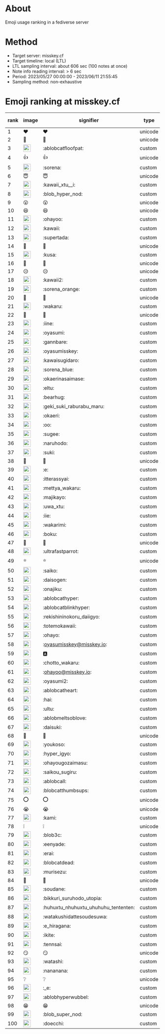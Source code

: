 # About
Emoji usage ranking in a fediverse server

# Method
- Target server: misskey.cf
- Target timeline: local (LTL)
- LTL sampling interval: about 606 sec (100 notes at once)
- Note info reading interval: > 6 sec
- Period: 2023/05/27 00:00:00 - 2023/06/11 21:55:45 
- Sampling method: non-exhaustive

# Emoji ranking at misskey.cf

|rank|image|signifier|type|frequency score|
|----|----|----|----|----|
|1|❤|❤|unicode|11241|
|2|🎉|🎉|unicode|8580|
|3|<img height="24" src="https://misskey.cf/emoji/ablobcatfloofpat.webp">|:ablobcatfloofpat:|custom|5694|
|4|👍|👍|unicode|4038|
|5|<img height="24" src="https://misskey.cf/emoji/sorena.webp">|:sorena:|custom|2480|
|6|😇|😇|unicode|2453|
|7|<img height="24" src="https://misskey.cf/emoji/kawaii_xtu__i.webp">|:kawaii_xtu__i:|custom|1946|
|8|<img height="24" src="https://misskey.cf/emoji/blob_hyper_nod.webp">|:blob_hyper_nod:|custom|1836|
|9|😮|😮|unicode|1462|
|10|😆|😆|unicode|1398|
|11|<img height="24" src="https://misskey.cf/emoji/ohayoo.webp">|:ohayoo:|custom|1397|
|12|<img height="24" src="https://misskey.cf/emoji/kawaii.webp">|:kawaii:|custom|1305|
|13|<img height="24" src="https://misskey.cf/emoji/supertada.webp">|:supertada:|custom|1226|
|14|🤔|🤔|unicode|1141|
|15|<img height="24" src="https://misskey.cf/emoji/kusa.webp">|:kusa:|custom|1059|
|16|🙌|🙌|unicode|1035|
|17|😥|😥|unicode|990|
|18|<img height="24" src="https://misskey.cf/emoji/kawaii2.webp">|:kawaii2:|custom|936|
|19|<img height="24" src="https://misskey.cf/emoji/sorena_orange.webp">|:sorena_orange:|custom|774|
|20|🥺|🥺|unicode|758|
|21|<img height="24" src="https://misskey.cf/emoji/wakaru.webp">|:wakaru:|custom|757|
|22|💙|💙|unicode|686|
|23|<img height="24" src="https://misskey.cf/emoji/iine.webp">|:iine:|custom|669|
|24|<img height="24" src="https://misskey.cf/emoji/oyasumi.webp">|:oyasumi:|custom|627|
|25|<img height="24" src="https://misskey.cf/emoji/gannbare.webp">|:gannbare:|custom|615|
|26|<img height="24" src="https://misskey.cf/emoji/oyasumisskey.webp">|:oyasumisskey:|custom|570|
|27|<img height="24" src="https://misskey.cf/emoji/kawaisugidaro.webp">|:kawaisugidaro:|custom|559|
|28|<img height="24" src="https://misskey.cf/emoji/sorena_blue.webp">|:sorena_blue:|custom|557|
|29|<img height="24" src="https://misskey.cf/emoji/okaerinasaimase.webp">|:okaerinasaimase:|custom|555|
|30|<img height="24" src="https://misskey.cf/emoji/eltu.webp">|:eltu:|custom|521|
|31|<img height="24" src="https://misskey.cf/emoji/bearhug.webp">|:bearhug:|custom|498|
|32|<img height="24" src="https://misskey.cf/emoji/geki_suki_raburabu_maru.webp">|:geki_suki_raburabu_maru:|custom|495|
|33|<img height="24" src="https://misskey.cf/emoji/okaeri.webp">|:okaeri:|custom|487|
|34|<img height="24" src="https://misskey.cf/emoji/oo.webp">|:oo:|custom|445|
|35|<img height="24" src="https://misskey.cf/emoji/sugee.webp">|:sugee:|custom|440|
|36|<img height="24" src="https://misskey.cf/emoji/naruhodo.webp">|:naruhodo:|custom|434|
|37|<img height="24" src="https://misskey.cf/emoji/suki.webp">|:suki:|custom|421|
|38|🫶|🫶|unicode|414|
|39|<img height="24" src="https://misskey.cf/emoji/e.webp">|:e:|custom|406|
|40|<img height="24" src="https://misskey.cf/emoji/itterassyai.webp">|:itterassyai:|custom|396|
|41|<img height="24" src="https://misskey.cf/emoji/mettya_wakaru.webp">|:mettya_wakaru:|custom|395|
|42|<img height="24" src="https://misskey.cf/emoji/majikayo.webp">|:majikayo:|custom|383|
|43|<img height="24" src="https://misskey.cf/emoji/uwa_xtu.webp">|:uwa_xtu:|custom|382|
|44|<img height="24" src="https://misskey.cf/emoji/iie.webp">|:iie:|custom|376|
|45|<img height="24" src="https://misskey.cf/emoji/wakarimi.webp">|:wakarimi:|custom|376|
|46|<img height="24" src="https://misskey.cf/emoji/boku.webp">|:boku:|custom|371|
|47|🍮|🍮|unicode|367|
|48|<img height="24" src="https://misskey.cf/emoji/ultrafastparrot.webp">|:ultrafastparrot:|custom|361|
|49|⭐|⭐|unicode|355|
|50|<img height="24" src="https://misskey.cf/emoji/saiko.webp">|:saiko:|custom|352|
|51|<img height="24" src="https://misskey.cf/emoji/daisogen.webp">|:daisogen:|custom|351|
|52|<img height="24" src="https://misskey.cf/emoji/onajiku.webp">|:onajiku:|custom|350|
|53|<img height="24" src="https://misskey.cf/emoji/ablobcathyper.webp">|:ablobcathyper:|custom|345|
|54|<img height="24" src="https://misskey.cf/emoji/ablobcatblinkhyper.webp">|:ablobcatblinkhyper:|custom|340|
|55|<img height="24" src="https://misskey.cf/emoji/rekishininokoru_daiigyo.webp">|:rekishininokoru_daiigyo:|custom|332|
|56|<img height="24" src="https://misskey.cf/emoji/totemokawaii.webp">|:totemokawaii:|custom|327|
|57|<img height="24" src="https://misskey.cf/emoji/ohayo.webp">|:ohayo:|custom|322|
|58|<img height="24" src="https://misskey.cf/emoji/oyasumisskey.webp">|:oyasumisskey@misskey.io:|custom|316|
|59|<img height="24" src="https://misskey.cf/emoji/a.webp">|:a:|custom|313|
|60|<img height="24" src="https://misskey.cf/emoji/chotto_wakaru.webp">|:chotto_wakaru:|custom|311|
|61|<img height="24" src="https://misskey.cf/emoji/ohayoo.webp">|:ohayoo@misskey.io:|custom|307|
|62|<img height="24" src="https://misskey.cf/emoji/oyasumi2.webp">|:oyasumi2:|custom|299|
|63|<img height="24" src="https://misskey.cf/emoji/ablobcatheart.webp">|:ablobcatheart:|custom|298|
|64|<img height="24" src="https://misskey.cf/emoji/hai.webp">|:hai:|custom|289|
|65|<img height="24" src="https://misskey.cf/emoji/ultu.webp">|:ultu:|custom|276|
|66|<img height="24" src="https://misskey.cf/emoji/ablobmeltsoblove.webp">|:ablobmeltsoblove:|custom|274|
|67|<img height="24" src="https://misskey.cf/emoji/daisuki.webp">|:daisuki:|custom|262|
|68|💢|💢|unicode|250|
|69|<img height="24" src="https://misskey.cf/emoji/youkoso.webp">|:youkoso:|custom|250|
|70|<img height="24" src="https://misskey.cf/emoji/hyper_igyo.webp">|:hyper_igyo:|custom|248|
|71|<img height="24" src="https://misskey.cf/emoji/ohayougozaimasu.webp">|:ohayougozaimasu:|custom|243|
|72|<img height="24" src="https://misskey.cf/emoji/saikou_sugiru.webp">|:saikou_sugiru:|custom|232|
|73|<img height="24" src="https://misskey.cf/emoji/ablobcall.webp">|:ablobcall:|custom|228|
|74|<img height="24" src="https://misskey.cf/emoji/blobcatthumbsups.webp">|:blobcatthumbsups:|custom|218|
|75|⭕|⭕|unicode|212|
|76|😭|😭|unicode|212|
|77|<img height="24" src="https://misskey.cf/emoji/kami.webp">|:kami:|custom|209|
|78|❕|❕|unicode|207|
|79|<img height="24" src="https://misskey.cf/emoji/blob3c.webp">|:blob3c:|custom|206|
|80|<img height="24" src="https://misskey.cf/emoji/eenyade.webp">|:eenyade:|custom|199|
|81|<img height="24" src="https://misskey.cf/emoji/erai.webp">|:erai:|custom|198|
|82|<img height="24" src="https://misskey.cf/emoji/blobcatdead.webp">|:blobcatdead:|custom|197|
|83|<img height="24" src="https://misskey.cf/emoji/murisezu.webp">|:murisezu:|custom|194|
|84|🍚|🍚|unicode|192|
|85|<img height="24" src="https://misskey.cf/emoji/soudane.webp">|:soudane:|custom|186|
|86|<img height="24" src="https://misskey.cf/emoji/bikkuri_suruhodo_utopia.webp">|:bikkuri_suruhodo_utopia:|custom|185|
|87|<img height="24" src="https://misskey.cf/emoji/huhuxtu_nhuhuxtu_uhuhuhu_tententen.webp">|:huhuxtu_nhuhuxtu_uhuhuhu_tententen:|custom|184|
|88|<img height="24" src="https://misskey.cf/emoji/watakushidattesoudesuwa.webp">|:watakushidattesoudesuwa:|custom|182|
|89|<img height="24" src="https://misskey.cf/emoji/e_hiragana.webp">|:e_hiragana:|custom|182|
|90|<img height="24" src="https://misskey.cf/emoji/ikite.webp">|:ikite:|custom|178|
|91|<img height="24" src="https://misskey.cf/emoji/tennsai.webp">|:tennsai:|custom|178|
|92|😏|😏|unicode|176|
|93|<img height="24" src="https://misskey.cf/emoji/watashi.webp">|:watashi:|custom|175|
|94|<img height="24" src="https://misskey.cf/emoji/nananana.webp">|:nananana:|custom|169|
|95|❔|❔|unicode|168|
|96|<img height="24" src="https://misskey.cf/emoji/_e.webp">|:_e:|custom|165|
|97|<img height="24" src="https://misskey.cf/emoji/ablobhyperwubbel.webp">|:ablobhyperwubbel:|custom|163|
|98|😁|😁|unicode|163|
|99|<img height="24" src="https://misskey.cf/emoji/blob_super_nod.webp">|:blob_super_nod:|custom|162|
|100|<img height="24" src="https://misskey.cf/emoji/doecchi.webp">|:doecchi:|custom|155|
